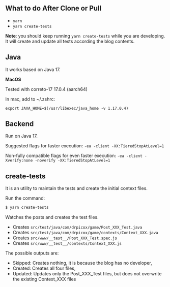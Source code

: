 ## What to do After Clone or Pull

- `yarn`
- `yarn create-tests` 

**Note**: you should keep running `yarn create-tests` while you are developing.
It will create and update all tests according the blog contents.

## Java

It works based on Java 17.

**MacOS**

Tested with correto-17 17.0.4 (aarch64)

In mac, add to ~/.zshrc:

```
export JAVA_HOME=$(/usr/libexec/java_home -v 1.17.0.4)
```

## Backend

Run on Java 17.

Suggested flags for faster execution: `-ea -client -XX:TieredStopAtLevel=1`

Non-fully compatible flags for even faster execution: `-ea -client -Xverify:none -noverify -XX:TieredStopAtLevel=1`

## create-tests

It is an utility to maintain the tests and create the initial context files.

Run the command:

```bash
$ yarn create-tests
```

Watches the posts and creates the test files.

- Creates `src/test/java/com/drpicox/game/Post_XXX_Test.java`
- Creates `src/test/java/com/drpicox/game/contexts/Context_XXX.java`
- Creates `src/www/__test__/Post_XXX_Test.spec.js`
- Creates `src/www/__test__/contexts/Context_XXX.js`

The possible outputs are:

- Skipped: Creates nothing, it is because the blog has no developer,
- Created: Creates all four files,
- Updated: Updates only the Post_XXX_Test files, but does not overwrite the existing Context_XXX files
